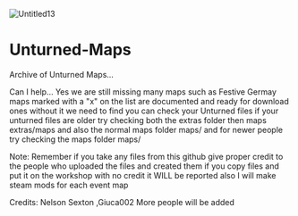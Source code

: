 ![Untitled13](https://user-images.githubusercontent.com/85449670/120948085-65b91f80-c70f-11eb-8416-093339f5a40b.png)
# Unturned-Maps
Archive of Unturned Maps...


Can I help... Yes we are still missing many maps such as Festive Germay maps marked with a "x" on the list are documented and ready for download ones without it we need to find you can check your Unturned files if your unturned files are older try checking both the extras folder then maps extras/maps and also the normal maps folder maps/ and for newer people try checking the maps folder maps/ 

Note: Remember if you take any files from this github give proper credit to the people who uploaded the files and created them if you copy files and put it on the workshop with no credit it WILL be reported also I will make steam mods for each event map

Credits:
Nelson Sexton 
,Giuca002
More people will be added
